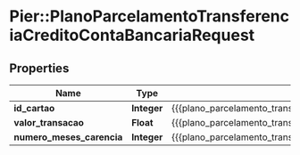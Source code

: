 # Pier::PlanoParcelamentoTransferenciaCreditoContaBancariaRequest

## Properties
Name | Type | Description | Notes
------------ | ------------- | ------------- | -------------
**id_cartao** | **Integer** | {{{plano_parcelamento_transferencia_credito_conta_bancaria_request_id_cartao_value}}} | 
**valor_transacao** | **Float** | {{{plano_parcelamento_transferencia_credito_conta_bancaria_request_valor_transacao_value}}} | 
**numero_meses_carencia** | **Integer** | {{{plano_parcelamento_transferencia_credito_conta_bancaria_request_numero_meses_carencia_value}}} | 




